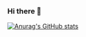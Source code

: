 ### Hi there 👋

[![Anurag's GitHub stats](https://github-readme-stats.vercel.app/api?username=Asterism12)](https://github.com/anuraghazra/github-readme-stats)
